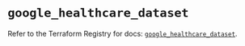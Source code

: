 # `google_healthcare_dataset`

Refer to the Terraform Registry for docs: [`google_healthcare_dataset`](https://registry.terraform.io/providers/hashicorp/google/6.35.0/docs/resources/healthcare_dataset).
